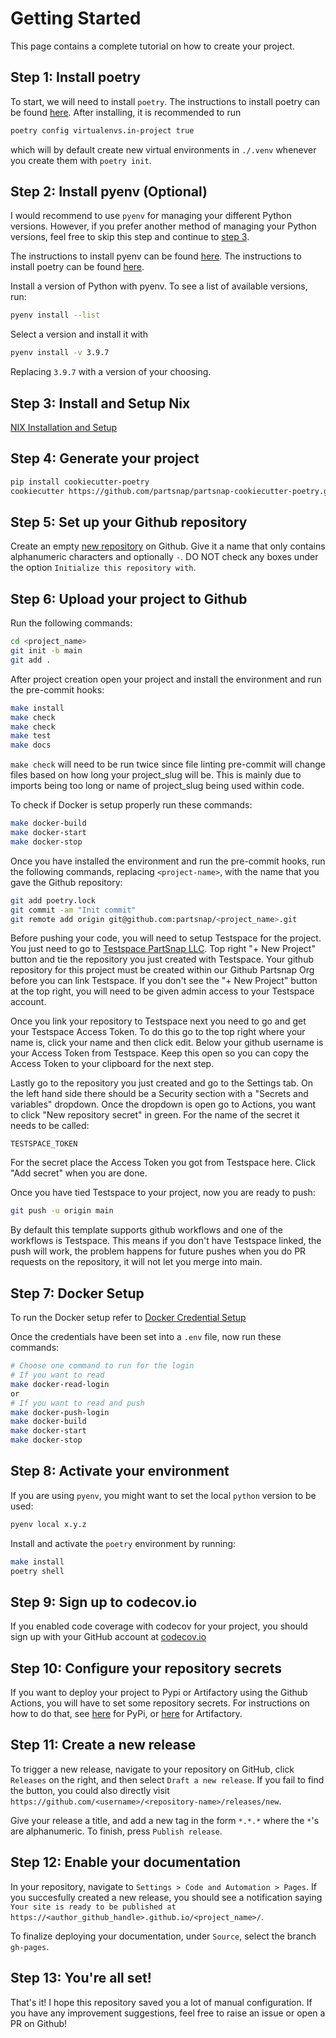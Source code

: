 # Getting Started

This page contains a complete tutorial on how to create your project.

## Step 1: Install poetry

To start, we will need to install `poetry`. The instructions to install poetry can be found
[here](https://python-poetry.org/docs/). After installing, it is recommended to run

```bash
poetry config virtualenvs.in-project true
```

which will by default create new virtual environments in `./.venv`
whenever you create them with `poetry init`.

## Step 2: Install pyenv (Optional)

I would recommend to use `pyenv` for managing your different Python versions. However, if you prefer another method of
managing your Python versions, feel free to skip this step and continue to [step 3](#step-3-install-and-setup-nix).

The instructions to install pyenv can be found [here](https://github.com/pyenv/pyenv). The instructions to install
poetry can be found [here](https://python-poetry.org/docs/).

Install a version of Python with pyenv. To see a list of available
versions, run:

```bash
pyenv install --list
```

Select a version and install it with

```bash
pyenv install -v 3.9.7
```

Replacing `3.9.7` with a version of your choosing.

## Step 3: Install and Setup Nix

[NIX Installation and Setup](https://partsnap.atlassian.net/wiki/spaces/SD/pages/113410049/NIX)

## Step 4: Generate your project

```bash
pip install cookiecutter-poetry
cookiecutter https://github.com/partsnap/partsnap-cookiecutter-poetry.git
```

## Step 5: Set up your Github repository

Create an empty [new repository](https://github.com/new) on Github. Give
it a name that only contains alphanumeric characters and optionally `-`.
DO NOT check any boxes under the option `Initialize this repository
with`.

## Step 6: Upload your project to Github

Run the following commands:

```bash
cd <project_name>
git init -b main
git add .
```

After project creation open your project and install the environment and run the pre-commit hooks:

```bash
make install
make check
make check
make test
make docs
```

`make check` will need to be run twice since file linting pre-commit will change files based on how long your project_slug will be.
This is mainly due to imports being too long or name of project_slug being used within code.

To check if Docker is setup properly run these commands:

```bash
make docker-build
make docker-start
make docker-stop
```

Once you have installed the environment and run the pre-commit hooks,
run the following commands, replacing `<project-name>`, with the name that you gave the Github repository:

```bash
git add poetry.lock
git commit -am "Init commit"
git remote add origin git@github.com:partsnap/<project_name>.git
```

Before pushing your code, you will need to setup Testspace for the project. You just need to go to [Testspace PartSnap LLC](https://partsnap.testspace.com/).
Top right "+ New Project" button and tie the repository you just created with Testspace. Your github repository for this project must be created within
our Github Partsnap Org before you can link Testspace. If you don't see the "+ New Project" button at the top right, you will need to be given admin access
to your Testspace account.

Once you link your repository to Testspace next you need to go and get your Testspace Access Token.
To do this go to the top right where your name is, click your name and then click edit.
Below your github username is your Access Token from Testspace.
Keep this open so you can copy the Access Token to your clipboard for the next step.

Lastly go to the repository you just created and go to the Settings tab.
On the left hand side there should be a Security section with a "Secrets and variables" dropdown.
Once the dropdown is open go to Actions, you want to click "New repository secret" in green.
For the name of the secret it needs to be called:

```
TESTSPACE_TOKEN
```

For the secret place the Access Token you got from Testspace here. Click "Add secret" when you are done.

Once you have tied Testspace to your project, now you are ready to push:

```bash
git push -u origin main
```

By default this template supports github workflows and one of the workflows is Testspace.
This means if you don't have Testspace linked, the push will work, the problem happens for
future pushes when you do PR requests on the repository, it will not let you merge into main.

## Step 7: Docker Setup

To run the Docker setup refer to [Docker Credential Setup](../features/docker.md)

Once the credentials have been set into a `.env` file, now run these commands:

```bash
# Choose one command to run for the login
# If you want to read
make docker-read-login
or
# If you want to read and push
make docker-push-login
make docker-build
make docker-start
make docker-stop
```

## Step 8: Activate your environment

If you are using `pyenv`, you might want to set the local `python` version to be used:

```bash
pyenv local x.y.z
```

Install and activate the `poetry` environment by running:

```bash
make install
poetry shell
```

## Step 9: Sign up to codecov.io

If you enabled code coverage with codecov for your project, you should sign up with your GitHub account at [codecov.io](https://about.codecov.io/language/python/)

## Step 10: Configure your repository secrets

If you want to deploy your project to Pypi or Artifactory using the
Github Actions, you will have to set some repository secrets. For
instructions on how to do that, see [here](../features/publishing.md#set-up-for-pypi) for PyPi, or
[here](../features/publishing.md#set-up-for-artifactory) for Artifactory.

## Step 11: Create a new release

To trigger a new release, navigate to your repository on GitHub, click `Releases` on the right, and then select `Draft
a new release`. If you fail to find the button, you could also directly visit
`https://github.com/<username>/<repository-name>/releases/new`.

Give your release a title, and add a new tag in the form `*.*.*` where the
`*`'s are alphanumeric. To finish, press `Publish release`.

## Step 12: Enable your documentation

In your repository, navigate to `Settings > Code and Automation > Pages`. If you succesfully created a new release,
you should see a notification saying ` Your site is ready to be published at https://<author_github_handle>.github.io/<project_name>/`.

To finalize deploying your documentation, under `Source`, select the branch `gh-pages`.

## Step 13: You're all set!

That's it! I hope this repository saved you a lot of manual configuration. If you have any improvement suggestions, feel
free to raise an issue or open a PR on Github!
